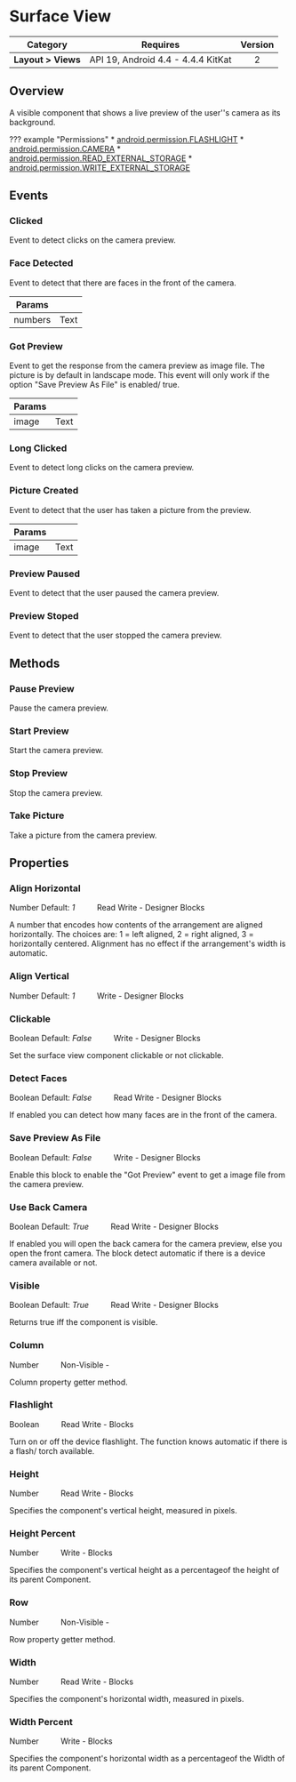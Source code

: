 # Surface View

| Category | Requires | Version |
|:--------:|:-------:|:--------:|
|**Layout > Views**|<span class="chip chip-any">API 19, Android 4.4 - 4.4.4 KitKat</span>|<span class="chip chip-number">2</span>|

## Overview

A visible component that shows a live preview of the user''s camera as its background.

??? example "Permissions"
    * [android.permission.FLASHLIGHT](https://developer.android.com/reference/android/Manifest.permission.html#FLASHLIGHT)
    * [android.permission.CAMERA](https://developer.android.com/reference/android/Manifest.permission.html#CAMERA)
    * [android.permission.READ_EXTERNAL_STORAGE](https://developer.android.com/reference/android/Manifest.permission.html#READ_EXTERNAL_STORAGE)
    * [android.permission.WRITE_EXTERNAL_STORAGE](https://developer.android.com/reference/android/Manifest.permission.html#WRITE_EXTERNAL_STORAGE)


## Events

### Clicked

Event to detect clicks on the camera preview.

<div class="block" ai2-block="event" not-rendered="true" value="%7B%22componentName%22:%20%22Surface%20View%22,%20%22name%22:%20%22Clicked%22,%20%22params%22:%20%5B%5D%7D"></div>


### Face Detected

Event to detect that there are faces in the front of the camera.

<div class="block" ai2-block="event" not-rendered="true" value="%7B%22componentName%22:%20%22Surface%20View%22,%20%22name%22:%20%22Face%20Detected%22,%20%22params%22:%20%5B%22numbers%22%5D%7D"></div>


| Params | []() |
|--------|------|
|numbers|<span class="chip chip-text">Text</span>|


### Got Preview

Event to get the response from the camera preview as image file. The picture is by default in landscape mode. This event will only work if the option "Save Preview As File" is enabled/ true.

<div class="block" ai2-block="event" not-rendered="true" value="%7B%22componentName%22:%20%22Surface%20View%22,%20%22name%22:%20%22Got%20Preview%22,%20%22params%22:%20%5B%22image%22%5D%7D"></div>


| Params | []() |
|--------|------|
|image|<span class="chip chip-text">Text</span>|


### Long Clicked

Event to detect long clicks on the camera preview.

<div class="block" ai2-block="event" not-rendered="true" value="%7B%22componentName%22:%20%22Surface%20View%22,%20%22name%22:%20%22Long%20Clicked%22,%20%22params%22:%20%5B%5D%7D"></div>


### Picture Created

Event to detect that the user has taken a picture from the preview.

<div class="block" ai2-block="event" not-rendered="true" value="%7B%22componentName%22:%20%22Surface%20View%22,%20%22name%22:%20%22Picture%20Created%22,%20%22params%22:%20%5B%22image%22%5D%7D"></div>


| Params | []() |
|--------|------|
|image|<span class="chip chip-text">Text</span>|


### Preview Paused

Event to detect that the user paused the camera preview.

<div class="block" ai2-block="event" not-rendered="true" value="%7B%22componentName%22:%20%22Surface%20View%22,%20%22name%22:%20%22Preview%20Paused%22,%20%22params%22:%20%5B%5D%7D"></div>


### Preview Stoped

Event to detect that the user stopped the camera preview.

<div class="block" ai2-block="event" not-rendered="true" value="%7B%22componentName%22:%20%22Surface%20View%22,%20%22name%22:%20%22Preview%20Stoped%22,%20%22params%22:%20%5B%5D%7D"></div>


## Methods

### Pause Preview

Pause the camera preview.

<div class="block" ai2-block="method" not-rendered="true" value="%7B%22componentName%22:%20%22Surface%20View%22,%20%22name%22:%20%22Pause%20Preview%22,%20%22output%22:%20false,%20%22params%22:%20%5B%5D%7D"></div>


### Start Preview

Start the camera preview.

<div class="block" ai2-block="method" not-rendered="true" value="%7B%22componentName%22:%20%22Surface%20View%22,%20%22name%22:%20%22Start%20Preview%22,%20%22output%22:%20false,%20%22params%22:%20%5B%5D%7D"></div>


### Stop Preview

Stop the camera preview.

<div class="block" ai2-block="method" not-rendered="true" value="%7B%22componentName%22:%20%22Surface%20View%22,%20%22name%22:%20%22Stop%20Preview%22,%20%22output%22:%20false,%20%22params%22:%20%5B%5D%7D"></div>


### Take Picture

Take a picture from the camera preview.

<div class="block" ai2-block="method" not-rendered="true" value="%7B%22componentName%22:%20%22Surface%20View%22,%20%22name%22:%20%22Take%20Picture%22,%20%22output%22:%20false,%20%22params%22:%20%5B%5D%7D"></div>


## Properties

### Align Horizontal

<span class="chip chip-number">Number</span> <span class="chip chip-number">Default: <i>1</i></span>&nbsp;&nbsp;&nbsp;&nbsp;&nbsp;&nbsp;&nbsp;&nbsp;&nbsp;&nbsp;<span class="chip chip-rw">Read</span> <span class="chip chip-rw">Write</span> - <span class="chip chip-bd">Designer</span> <span class="chip chip-bd">Blocks</span> 

A number that encodes how contents of the arrangement are aligned horizontally. The choices are: 1 = left aligned, 2 = right aligned, 3 = horizontally centered. Alignment has no effect if the arrangement's width is automatic.

<div class="block" ai2-block="property" not-rendered="true" value="%7B%22componentName%22:%20%22Surface%20View%22,%20%22name%22:%20%22Align%20Horizontal%22,%20%22getter%22:%20true%7D"></div>
<div class="block" ai2-block="property" not-rendered="true" value="%7B%22componentName%22:%20%22Surface%20View%22,%20%22name%22:%20%22Align%20Horizontal%22,%20%22getter%22:%20false%7D"></div>


### Align Vertical

<span class="chip chip-number">Number</span> <span class="chip chip-number">Default: <i>1</i></span>&nbsp;&nbsp;&nbsp;&nbsp;&nbsp;&nbsp;&nbsp;&nbsp;&nbsp;&nbsp;<span class="chip chip-rw">Write</span> - <span class="chip chip-bd">Designer</span> <span class="chip chip-bd">Blocks</span> 

<div class="block" ai2-block="property" not-rendered="true" value="%7B%22componentName%22:%20%22Surface%20View%22,%20%22name%22:%20%22Align%20Vertical%22,%20%22getter%22:%20false%7D"></div>


### Clickable

<span class="chip chip-boolean">Boolean</span> <span class="chip chip-boolean">Default: <i>False</i></span>&nbsp;&nbsp;&nbsp;&nbsp;&nbsp;&nbsp;&nbsp;&nbsp;&nbsp;&nbsp;<span class="chip chip-rw">Write</span> - <span class="chip chip-bd">Designer</span> <span class="chip chip-bd">Blocks</span> 

Set the surface view component clickable or not clickable.

<div class="block" ai2-block="property" not-rendered="true" value="%7B%22componentName%22:%20%22Surface%20View%22,%20%22name%22:%20%22Clickable%22,%20%22getter%22:%20false%7D"></div>


### Detect Faces

<span class="chip chip-boolean">Boolean</span> <span class="chip chip-boolean">Default: <i>False</i></span>&nbsp;&nbsp;&nbsp;&nbsp;&nbsp;&nbsp;&nbsp;&nbsp;&nbsp;&nbsp;<span class="chip chip-rw">Read</span> <span class="chip chip-rw">Write</span> - <span class="chip chip-bd">Designer</span> <span class="chip chip-bd">Blocks</span> 

If enabled you can detect how many faces are in the front of the camera.

<div class="block" ai2-block="property" not-rendered="true" value="%7B%22componentName%22:%20%22Surface%20View%22,%20%22name%22:%20%22Detect%20Faces%22,%20%22getter%22:%20true%7D"></div>
<div class="block" ai2-block="property" not-rendered="true" value="%7B%22componentName%22:%20%22Surface%20View%22,%20%22name%22:%20%22Detect%20Faces%22,%20%22getter%22:%20false%7D"></div>


### Save Preview As File

<span class="chip chip-boolean">Boolean</span> <span class="chip chip-boolean">Default: <i>False</i></span>&nbsp;&nbsp;&nbsp;&nbsp;&nbsp;&nbsp;&nbsp;&nbsp;&nbsp;&nbsp;<span class="chip chip-rw">Write</span> - <span class="chip chip-bd">Designer</span> <span class="chip chip-bd">Blocks</span> 

Enable this block to enable the "Got Preview" event to get a image file from the camera preview.

<div class="block" ai2-block="property" not-rendered="true" value="%7B%22componentName%22:%20%22Surface%20View%22,%20%22name%22:%20%22Save%20Preview%20As%20File%22,%20%22getter%22:%20false%7D"></div>


### Use Back Camera

<span class="chip chip-boolean">Boolean</span> <span class="chip chip-boolean">Default: <i>True</i></span>&nbsp;&nbsp;&nbsp;&nbsp;&nbsp;&nbsp;&nbsp;&nbsp;&nbsp;&nbsp;<span class="chip chip-rw">Read</span> <span class="chip chip-rw">Write</span> - <span class="chip chip-bd">Designer</span> <span class="chip chip-bd">Blocks</span> 

If enabled you will open the back camera for the camera preview, else you open the front camera. The block detect automatic if there is a device camera available or not.

<div class="block" ai2-block="property" not-rendered="true" value="%7B%22componentName%22:%20%22Surface%20View%22,%20%22name%22:%20%22Use%20Back%20Camera%22,%20%22getter%22:%20true%7D"></div>
<div class="block" ai2-block="property" not-rendered="true" value="%7B%22componentName%22:%20%22Surface%20View%22,%20%22name%22:%20%22Use%20Back%20Camera%22,%20%22getter%22:%20false%7D"></div>


### Visible

<span class="chip chip-boolean">Boolean</span> <span class="chip chip-boolean">Default: <i>True</i></span>&nbsp;&nbsp;&nbsp;&nbsp;&nbsp;&nbsp;&nbsp;&nbsp;&nbsp;&nbsp;<span class="chip chip-rw">Read</span> <span class="chip chip-rw">Write</span> - <span class="chip chip-bd">Designer</span> <span class="chip chip-bd">Blocks</span> 

Returns true iff the component is visible.

<div class="block" ai2-block="property" not-rendered="true" value="%7B%22componentName%22:%20%22Surface%20View%22,%20%22name%22:%20%22Visible%22,%20%22getter%22:%20true%7D"></div>
<div class="block" ai2-block="property" not-rendered="true" value="%7B%22componentName%22:%20%22Surface%20View%22,%20%22name%22:%20%22Visible%22,%20%22getter%22:%20false%7D"></div>


### Column

<span class="chip chip-number">Number</span>&nbsp;&nbsp;&nbsp;&nbsp;&nbsp;&nbsp;&nbsp;&nbsp;&nbsp;&nbsp;<span class="chip chip-rw">Non-Visible</span> - 

Column property getter method.

### Flashlight

<span class="chip chip-boolean">Boolean</span>&nbsp;&nbsp;&nbsp;&nbsp;&nbsp;&nbsp;&nbsp;&nbsp;&nbsp;&nbsp;<span class="chip chip-rw">Read</span> <span class="chip chip-rw">Write</span> - <span class="chip chip-bd">Blocks</span> 

Turn on or off the device flashlight. The function knows automatic if there is a flash/ torch available.

<div class="block" ai2-block="property" not-rendered="true" value="%7B%22componentName%22:%20%22Surface%20View%22,%20%22name%22:%20%22Flashlight%22,%20%22getter%22:%20true%7D"></div>
<div class="block" ai2-block="property" not-rendered="true" value="%7B%22componentName%22:%20%22Surface%20View%22,%20%22name%22:%20%22Flashlight%22,%20%22getter%22:%20false%7D"></div>


### Height

<span class="chip chip-number">Number</span>&nbsp;&nbsp;&nbsp;&nbsp;&nbsp;&nbsp;&nbsp;&nbsp;&nbsp;&nbsp;<span class="chip chip-rw">Read</span> <span class="chip chip-rw">Write</span> - <span class="chip chip-bd">Blocks</span> 

Specifies the component's vertical height, measured in pixels.

<div class="block" ai2-block="property" not-rendered="true" value="%7B%22componentName%22:%20%22Surface%20View%22,%20%22name%22:%20%22Height%22,%20%22getter%22:%20true%7D"></div>
<div class="block" ai2-block="property" not-rendered="true" value="%7B%22componentName%22:%20%22Surface%20View%22,%20%22name%22:%20%22Height%22,%20%22getter%22:%20false%7D"></div>


### Height Percent

<span class="chip chip-number">Number</span>&nbsp;&nbsp;&nbsp;&nbsp;&nbsp;&nbsp;&nbsp;&nbsp;&nbsp;&nbsp;<span class="chip chip-rw">Write</span> - <span class="chip chip-bd">Blocks</span> 

Specifies the component's vertical height as a percentageof the height of its parent Component.

<div class="block" ai2-block="property" not-rendered="true" value="%7B%22componentName%22:%20%22Surface%20View%22,%20%22name%22:%20%22Height%20Percent%22,%20%22getter%22:%20false%7D"></div>


### Row

<span class="chip chip-number">Number</span>&nbsp;&nbsp;&nbsp;&nbsp;&nbsp;&nbsp;&nbsp;&nbsp;&nbsp;&nbsp;<span class="chip chip-rw">Non-Visible</span> - 

Row property getter method.

### Width

<span class="chip chip-number">Number</span>&nbsp;&nbsp;&nbsp;&nbsp;&nbsp;&nbsp;&nbsp;&nbsp;&nbsp;&nbsp;<span class="chip chip-rw">Read</span> <span class="chip chip-rw">Write</span> - <span class="chip chip-bd">Blocks</span> 

Specifies the component's horizontal width, measured in pixels.

<div class="block" ai2-block="property" not-rendered="true" value="%7B%22componentName%22:%20%22Surface%20View%22,%20%22name%22:%20%22Width%22,%20%22getter%22:%20true%7D"></div>
<div class="block" ai2-block="property" not-rendered="true" value="%7B%22componentName%22:%20%22Surface%20View%22,%20%22name%22:%20%22Width%22,%20%22getter%22:%20false%7D"></div>


### Width Percent

<span class="chip chip-number">Number</span>&nbsp;&nbsp;&nbsp;&nbsp;&nbsp;&nbsp;&nbsp;&nbsp;&nbsp;&nbsp;<span class="chip chip-rw">Write</span> - <span class="chip chip-bd">Blocks</span> 

Specifies the component's horizontal width as a percentageof the Width of its parent Component.

<div class="block" ai2-block="property" not-rendered="true" value="%7B%22componentName%22:%20%22Surface%20View%22,%20%22name%22:%20%22Width%20Percent%22,%20%22getter%22:%20false%7D"></div>
